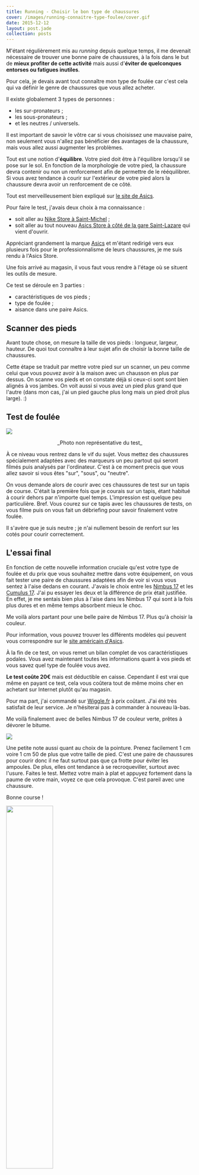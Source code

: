 ```yaml
---
title: Running - Choisir le bon type de chaussures
cover: /images/running-connaitre-type-foulee/cover.gif
date: 2015-12-12
layout: post.jade
collection: posts
---
```


M'étant régulièrement mis au *running* depuis quelque temps, il me devenait nécessaire de trouver une bonne paire de chaussures, à la fois dans le but de **mieux profiter de cette activité** mais aussi d'**éviter de quelconques entorses ou fatigues inutiles**.

Pour cela, je devais avant tout connaître mon type de foulée car c'est cela qui va définir le genre de chaussures que vous allez acheter.

Il existe globalement 3 types de personnes :

- les sur-pronateurs ;
- les sous-pronateurs ;
- et les neutres / universels.

Il est important de savoir le vôtre car si vous choisissez une mauvaise paire, non seulement vous n'allez pas bénéficier des avantages de la chaussure, mais vous allez aussi augmenter les problèmes.

Tout est une notion d'**équilibre**. Votre pied doit être à l'équilibre lorsqu'il se pose sur le sol. En fonction de la morphologie de votre pied, la chaussure devra contenir ou non un renforcement afin de permettre de le rééquilibrer. Si vous avez tendance à courir sur l'extérieur de votre pied alors la chaussure devra avoir un renforcement de ce côté.

Tout est merveilleusement bien expliqué sur [le site de Asics](http://www.asics.com/fr/fr-fr/sports/running/preparation/understanding-pronation-find-the-right-shoes-for-you).

Pour faire le test, j'avais deux choix à ma connaissance :

- soit aller au [Nike Store à Saint-Michel](https://www.google.fr/maps/place/Nike+Store/@48.848568,2.341838,15z/data=!4m2!3m1!1s0x0:0xc7c49e9f4fbbf118?sa=X&ved=0ahUKEwigv_ufmtXJAhWLhhoKHUSGDBEQ_BIIhwEwCg) ;
- soit aller au tout nouveau [Asics Store à côté de la gare Saint-Lazare](https://www.google.fr/maps/place/asics/@48.8760386,2.3248993,17z/data=!3m1!4b1!4m2!3m1!1s0x47e66e359aa4521b:0x9d3c1fadf4e0c47e) qui vient d'ouvrir.

Appréciant grandement la marque [Asics](http://www.asics.com/fr/fr-fr) et m'étant redirigé vers eux plusieurs fois pour le professionnalisme de leurs chaussures, je me suis rendu à l'Asics Store.

Une fois arrivé au magasin, il vous faut vous rendre à l'étage où se situent les outils de mesure.

Ce test se déroule en 3 parties :

- caractéristiques de vos pieds ;
- type de foulée ;
- aisance dans une paire Asics.

## Scanner des pieds

Avant toute chose, on mesure la taille de vos pieds : longueur, largeur, hauteur. De quoi tout connaître à leur sujet afin de choisir la bonne taille de chaussures.

Cette étape se traduit par mettre votre pied sur un scanner, un peu comme celui que vous pouvez avoir à la maison avec un chausson en plus par dessus. On scanne vos pieds et on constate déjà si ceux-ci sont sont bien alignés à vos jambes. On voit aussi si vous avez un pied plus grand que l'autre (dans mon cas, j'ai un pied gauche plus long mais un pied droit plus large). :)

## Test de foulée

![](/images/running-connaitre-type-foulee/asics-test.jpg)

<div style="text-align: center">_Photo non représentative du test_</div>

À ce niveau vous rentrez dans le vif du sujet. Vous mettez des chaussures spécialement adaptées avec des marqueurs un peu partout qui seront filmés puis analysés par l'ordinateur. C'est à ce moment precis que vous allez savoir si vous êtes "sur", "sous", ou "neutre".

On vous demande alors de courir avec ces chaussures de test sur un tapis de course. C'était la première fois que je courais sur un tapis, étant habitué à courir dehors par n'importe quel temps. L'impression est quelque peu particulière. Bref. Vous courez sur ce tapis avec les chaussures de tests, on vous filme puis on vous fait un débriefing pour savoir finalement votre foulée.

Il s'avère que je suis neutre ; je n'ai nullement besoin de renfort sur les cotés pour courir correctement.

## L'essai final

En fonction de cette nouvelle information cruciale qu'est votre type de foulée et du prix que vous souhaitez mettre dans votre équipement, on vous fait tester une paire de chaussures adaptées afin de voir si vous vous sentez à l'aise dedans en courant. J'avais le choix entre les [Nimbus 17](http://www.asics.com/fr/fr-fr/Boutique/Chaussures/Course-%C3%A0-pied/Hommes/GEL-NIMBUS-17/p/0010236915.0130) et les [Cumulus 17](http://www.asics.com/fr/fr-fr/Boutique/Chaussures/Course-%C3%A0-pied/Hommes/GEL-CUMULUS-17/p/0010248235.0193). J'ai pu essayer les deux et la différence de prix était justifiée. En effet, je me sentais bien plus à l'aise dans les Nimbus 17 qui sont à la fois plus dures et en même temps absorbent mieux le choc.

Me voilà alors partant pour une belle paire de Nimbus 17. Plus qu'à choisir la couleur.

Pour information, vous pouvez trouver les différents modèles qui peuvent vous correspondre sur le [site américain d'Asics](http://www.asicsamerica.com/medias/sys_master/he4/h13/9687465590814/pronation_chart.jpg).

À la fin de ce test, on vous remet un bilan complet de vos caractéristiques podales. Vous avez maintenant toutes les informations quant à vos pieds et vous savez quel type de foulée vous avez.

**Le test coûte 20€** mais est déductible en caisse. Cependant il est vrai que même en payant ce test, cela vous coûtera tout de même moins cher en achetant sur Internet plutôt qu'au magasin.

Pour ma part, j'ai commandé sur [Wiggle.fr](http://www.wiggle.fr/chaussures-asics-gel-nimbus-17-ah15/) à prix coûtant. J'ai été très satisfait de leur service. Je n'hésiterai pas à commander à nouveau là-bas.

Me voilà finalement avec de belles Nimbus 17 de couleur verte, prêtes à dévorer le bitume.

![](/images/running-connaitre-type-foulee/asics-colour.jpg)

Une petite note aussi quant au choix de la pointure. Prenez facilement 1 cm voire 1 cm 50 de plus que votre taille de pied. C'est une paire de chaussures pour courir donc il ne faut surtout pas que ça frotte pour éviter les ampoules. De plus, elles ont tendance à se recroqueviller, surtout avec l'usure. Faites le test. Mettez votre main à plat et appuyez fortement dans la paume de votre main, voyez ce que cela provoque. C'est pareil avec une chaussure.

Bonne course !

<img style="width: 50%; margin: auto;" src="http://i.giphy.com/fUMhF7Vp5iLVm.gif">

(Merci à [@madx](https://twitter.com/madx) et [@Macxim](https://twitter.com/Macxim) pour leurs corrections de texte).
